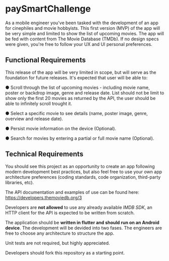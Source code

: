 # paySmartChallenge

As a mobile engineer you've been tasked with the development of an app for cinephiles and movie hobbyists. This first version (MVP) of the app will be very simple and limited to show the list of upcoming movies. The app will be fed with content from The Movie Database (TMDb). If no design specs were given, you're free to follow your UX and UI personal preferences.

## Functional Requirements

This release of the app will be very limited in scope, but will serve as the foundation for future releases. It's expected that user will be able to:

● Scroll through the list of upcoming movies - including movie name, poster or backdrop image, genre and release date. List should not be limit to show only the first 20 movies as returned by the API, the user should be able to infinitely scroll trought it.

● Select a specific movie to see details (name, poster image, genre, overview and release date).

● Persist movie information on the device (Optional).

● Search for movies by entering a partial or full movie name (Optional).

## Technical Requirements

You should see this project as an opportunity to create an app following modern development best practices, but also feel free to use your own app architecture preferences (coding standards, code organization, third-party libraries, etc).

The API documentation and examples of use can be found here: https://developers.themoviedb.org/3

Developers are **not allowed** to use any already available *IMDB SDK*, an HTTP client for the API is expected to be written from scratch.

The application should be **written in flutter and should run on an Android device**. The development will be devided into two fases. The engineers are free to choose any architecture to structure the app.

Unit tests are not required, but highly appreciated.

Developers should fork this repository as a starting point.



